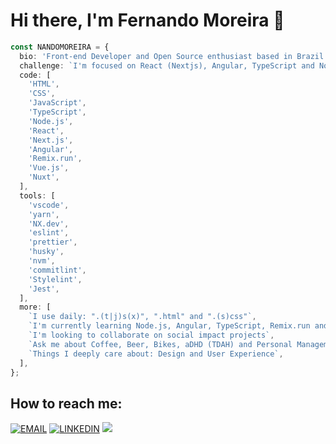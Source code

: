 # Hi there, I'm Fernando Moreira 👋

```ts
const NANDOMOREIRA = {
  bio: 'Front-end Developer and Open Source enthusiast based in Brazil',
  challenge: `I'm focused on React (Nextjs), Angular, TypeScript and Nodejs`,
  code: [
    'HTML',
    'CSS',
    'JavaScript',
    'TypeScript',
    'Node.js',
    'React',
    'Next.js',
    'Angular',
    'Remix.run',
    'Vue.js',
    'Nuxt',
  ],
  tools: [
    'vscode',
    'yarn',
    'NX.dev',
    'eslint',
    'prettier',
    'husky',
    'nvm',
    'commitlint',
    'Stylelint',
    'Jest',
  ],
  more: [
    `I use daily: ".(t|j)s(x)", ".html" and ".(s)css"`,
    `I'm currently learning Node.js, Angular, TypeScript, Remix.run and Strapi.io`,
    `I'm looking to collaborate on social impact projects`,
    `Ask me about Coffee, Beer, Bikes, aDHD (TDAH) and Personal Management Tools`,
    `Things I deeply care about: Design and User Experience`,
  ],
};
```

## How to reach me:

[![EMAIL](https://img.shields.io/badge/Email-black?style=for-the-badge)](mailto:github@nandomoreira.dev) [![LINKEDIN](https://img.shields.io/badge/Linkedin-black?style=for-the-badge&logo=linkedin)](https://www.linkedin.com/in/nandomoreirame/) [![](https://img.shields.io/twitter/follow/oseunando?color=blue&logo=twitter&style=for-the-badge)](https://twitter.com/oseunando)
